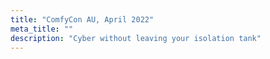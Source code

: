 ```yaml
---
title: "ComfyCon AU, April 2022"
meta_title: ""
description: "Cyber without leaving your isolation tank"
---
```

